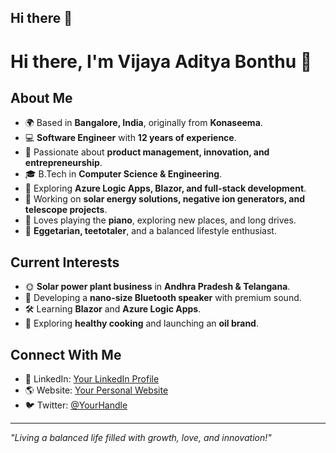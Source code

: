 ## Hi there 👋

<!--
**VijaiAaditya/VijaiAaditya** is a ✨ _special_ ✨ repository because its `README.md` (this file) appears on your GitHub profile.

Here are some ideas to get you started:

- 🔭 I’m currently working on ...
- 🌱 I’m currently learning ...
- 👯 I’m looking to collaborate on ...
- 🤔 I’m looking for help with ...
- 💬 Ask me about ...
- 📫 How to reach me: ...
- 😄 Pronouns: ...
- ⚡ Fun fact: ...
-->


# Hi there, I'm Vijaya Aditya Bonthu 👋

## About Me
- 🌍 Based in **Bangalore, India**, originally from **Konaseema**.
- 💻 **Software Engineer** with **12 years of experience**.
- 🎯 Passionate about **product management, innovation, and entrepreneurship**.
- 🎓 B.Tech in **Computer Science & Engineering**.
- 🚀 Exploring **Azure Logic Apps, Blazor, and full-stack development**.
- 🌱 Working on **solar energy solutions, negative ion generators, and telescope projects**.
- 🎵 Loves playing the **piano**, exploring new places, and long drives.
- 🥗 **Eggetarian, teetotaler**, and a balanced lifestyle enthusiast.

## Current Interests
- 🌞 **Solar power plant business** in **Andhra Pradesh & Telangana**.
- 📡 Developing a **nano-size Bluetooth speaker** with premium sound.
- 🛠 Learning **Blazor** and **Azure Logic Apps**.
- 🍳 Exploring **healthy cooking** and launching an **oil brand**.

## Connect With Me
- 💼 LinkedIn: [Your LinkedIn Profile](#)
- 🌎 Website: [Your Personal Website](#)
- 🐦 Twitter: [@YourHandle](#)

---
*"Living a balanced life filled with growth, love, and innovation!"*
